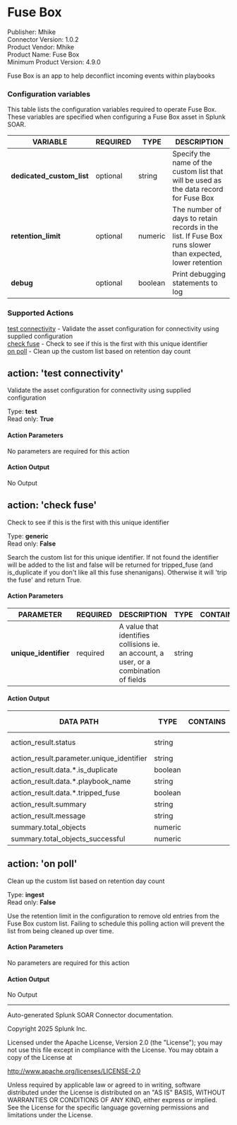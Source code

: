 # Fuse Box

Publisher: Mhike \
Connector Version: 1.0.2 \
Product Vendor: Mhike \
Product Name: Fuse Box \
Minimum Product Version: 4.9.0

Fuse Box is an app to help deconflict incoming events within playbooks

### Configuration variables

This table lists the configuration variables required to operate Fuse Box. These variables are specified when configuring a Fuse Box asset in Splunk SOAR.

VARIABLE | REQUIRED | TYPE | DESCRIPTION
-------- | -------- | ---- | -----------
**dedicated_custom_list** | optional | string | Specify the name of the custom list that will be used as the data record for Fuse Box |
**retention_limit** | optional | numeric | The number of days to retain records in the list. If Fuse Box runs slower than expected, lower retention |
**debug** | optional | boolean | Print debugging statements to log |

### Supported Actions

[test connectivity](#action-test-connectivity) - Validate the asset configuration for connectivity using supplied configuration \
[check fuse](#action-check-fuse) - Check to see if this is the first with this unique identifier \
[on poll](#action-on-poll) - Clean up the custom list based on retention day count

## action: 'test connectivity'

Validate the asset configuration for connectivity using supplied configuration

Type: **test** \
Read only: **True**

#### Action Parameters

No parameters are required for this action

#### Action Output

No Output

## action: 'check fuse'

Check to see if this is the first with this unique identifier

Type: **generic** \
Read only: **False**

Search the custom list for this unique identifier. If not found the identifier will be added to the list and false will be returned for tripped_fuse (and is_duplicate if you don't like all this fuse shenanigans). Otherwise it will 'trip the fuse' and return True.

#### Action Parameters

PARAMETER | REQUIRED | DESCRIPTION | TYPE | CONTAINS
--------- | -------- | ----------- | ---- | --------
**unique_identifier** | required | A value that identifies collisions ie. an account, a user, or a combination of fields | string | |

#### Action Output

DATA PATH | TYPE | CONTAINS | EXAMPLE VALUES
--------- | ---- | -------- | --------------
action_result.status | string | | success failed |
action_result.parameter.unique_identifier | string | | |
action_result.data.\*.is_duplicate | boolean | | |
action_result.data.\*.playbook_name | string | | |
action_result.data.\*.tripped_fuse | boolean | | |
action_result.summary | string | | |
action_result.message | string | | |
summary.total_objects | numeric | | |
summary.total_objects_successful | numeric | | |

## action: 'on poll'

Clean up the custom list based on retention day count

Type: **ingest** \
Read only: **False**

Use the retention limit in the configuration to remove old entries from the Fuse Box custom list. Failing to schedule this polling action will prevent the list from being cleaned up over time.

#### Action Parameters

No parameters are required for this action

#### Action Output

No Output

______________________________________________________________________

Auto-generated Splunk SOAR Connector documentation.

Copyright 2025 Splunk Inc.

Licensed under the Apache License, Version 2.0 (the "License");
you may not use this file except in compliance with the License.
You may obtain a copy of the License at

http://www.apache.org/licenses/LICENSE-2.0

Unless required by applicable law or agreed to in writing,
software distributed under the License is distributed on an "AS IS" BASIS,
WITHOUT WARRANTIES OR CONDITIONS OF ANY KIND, either express or implied.
See the License for the specific language governing permissions and limitations under the License.
